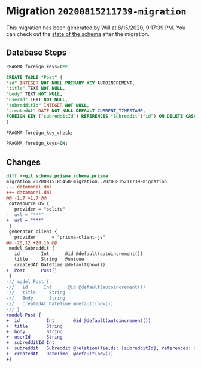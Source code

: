 # Migration `20200815211739-migration`

This migration has been generated by Will at 8/15/2020, 9:17:39 PM.
You can check out the [state of the schema](./schema.prisma) after the migration.

## Database Steps

```sql
PRAGMA foreign_keys=OFF;

CREATE TABLE "Post" (
"id" INTEGER NOT NULL PRIMARY KEY AUTOINCREMENT,
"title" TEXT NOT NULL,
"body" TEXT NOT NULL,
"userId" TEXT NOT NULL,
"subredditId" INTEGER NOT NULL,
"createdAt" DATE NOT NULL DEFAULT CURRENT_TIMESTAMP,
FOREIGN KEY ("subredditId") REFERENCES "Subreddit"("id") ON DELETE CASCADE ON UPDATE CASCADE
)

PRAGMA foreign_key_check;

PRAGMA foreign_keys=ON;
```

## Changes

```diff
diff --git schema.prisma schema.prisma
migration 20200815185458-migration..20200815211739-migration
--- datamodel.dml
+++ datamodel.dml
@@ -1,7 +1,7 @@
 datasource DS {
   provider = "sqlite"
-  url = "***"
+  url = "***"
 }
 generator client {
   provider      = "prisma-client-js"
@@ -20,12 +20,16 @@
 model Subreddit {
   id        Int      @id @default(autoincrement())
   title     String   @unique
   createdAt DateTime @default(now())
+  Post      Post[]
 }
-// model Post {
-//   id      Int      @id @default(autoincrement())
-//   title     String
-//   Body      String
-//   createdAt DateTime @default(now())
-// }
+model Post {
+  id          Int       @id @default(autoincrement())
+  title       String
+  body        String
+  userId      String
+  subredditId Int
+  subreddit   Subreddit @relation(fields: [subredditId], references: [id])
+  createdAt   DateTime  @default(now())
+}
```



